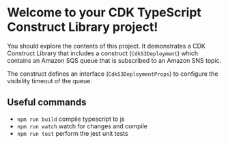 # Welcome to your CDK TypeScript Construct Library project!

You should explore the contents of this project. It demonstrates a CDK Construct Library that includes a construct (`CdkS3Deployment`)
which contains an Amazon SQS queue that is subscribed to an Amazon SNS topic.

The construct defines an interface (`CdkS3DeploymentProps`) to configure the visibility timeout of the queue.

## Useful commands

 * `npm run build`   compile typescript to js
 * `npm run watch`   watch for changes and compile
 * `npm run test`    perform the jest unit tests